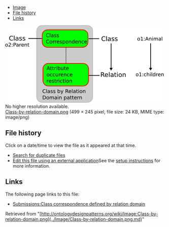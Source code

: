 * [Image](../Image/Class-by-relation-domain.png.md#file)
* [File history](../Image/Class-by-relation-domain.png.md#filehistory)
* [Links](../Image/Class-by-relation-domain.png.md#filelinks)

[![Image:Class-by-relation-domain.png](../images/b/b4/Class-by-relation-domain.png)](../images/b/b4/Class-by-relation-domain.png)  
No higher resolution available.  
[Class-by-relation-domain.png](../images/b/b4/Class-by-relation-domain.png)‎ (499 × 245 pixel, file size: 24 KB, MIME type: image/png)

## File history

Click on a date/time to view the file as it appeared at that time.



  
* [Search for duplicate files](http://ontologydesignpatterns.org/wiki/Special:FileDuplicateSearch/Class-by-relation-domain.png "Special:FileDuplicateSearch/Class-by-relation-domain.png")
* [Edit this file using an external application](http://ontologydesignpatterns.org/wiki/index.php?title=Image:Class-by-relation-domain.png&action=edit&externaledit=true&mode=file "Image:Class-by-relation-domain.png")See the [setup instructions](http://www.mediawiki.org/wiki/Manual:External_editors "http://www.mediawiki.org/wiki/Manual:External_editors") for more information.

## Links



The following page links to this file:


* [Submissions:Class correspondence defined by relation domain](../Submissions/Class_correspondence_defined_by_relation_domain.md "Submissions:Class correspondence defined by relation domain")


Retrieved from "[http://ontologydesignpatterns.org/wiki/Image:Class-by-relation-domain.png](../Image/Class-by-relation-domain.png.md)"